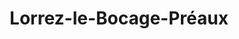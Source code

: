 ---
title: Lorrez-le-Bocage-Préaux
url: /lorrez-le-bocage-preaux/
latitude: 48.237
longitude: 2.902
---